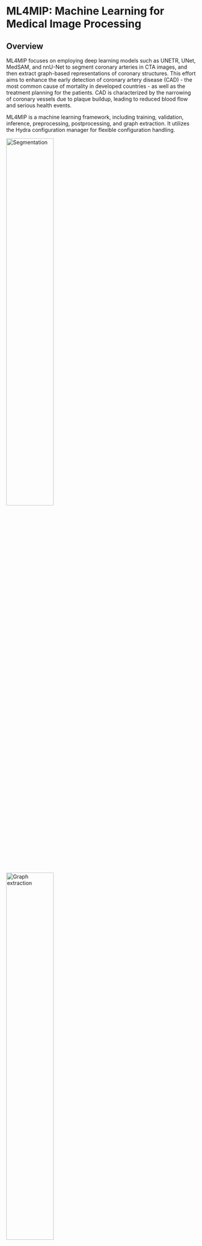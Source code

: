# ML4MIP: Machine Learning for Medical Image Processing

## Overview
ML4MIP focuses on employing deep learning models such as UNETR, UNet, MedSAM, and nnU-Net to segment coronary arteries in CTA images, and then extract graph-based representations of coronary structures. This effort aims to enhance the early detection of coronary artery disease (CAD) - the most common cause of mortality in developed countries - as well as the treatment planning for the patients. CAD is characterized by the narrowing of coronary vessels due to plaque buildup, leading to reduced blood flow and serious health events.

ML4MIP is a machine learning framework, including training, validation, inference, preprocessing, postprocessing, and graph extraction. It utilizes the Hydra configuration manager for flexible configuration handling.

<img src="report/img/segmentation-vs-gt.png" alt="Segmentation" width="50%" height="50%">
<img src="report/img/segmentation_graph.png" alt="Graph extraction" width="50%" height="50%">

## Features
- **Training**: Train deep learning models on medical imaging datasets.
- **Validation**: Evaluate trained models using validation datasets.
- **Preprocessing**: Prepare datasets for training and inference.
- **Inference**: Run inference on new medical images.
- **Graph Extraction**: Extract graph representations from medical images.
- **Postprocessing**: Apply filtering and cleanup operations on model outputs.
- **MLFlow Integration**: Log experiments, model parameters, and metrics.

## Installation
ML4MIP uses `pyproject.toml` for dependency management. To install the project and its dependencies, follow these steps:

```bash
# Clone the repository
git clone git@github.com:pvmeng/ML4MIP.git
cd ml4mip

# Create and activate a virtual environment (optional but recommended)
python -m venv venv
source venv/bin/activate  # On Windows use `venv\Scripts\activate`

# Install the package
pip install .
```

Alternatively, if you want to install it in editable mode for development:

```bash
pip install -e .
```

## Usage
ML4MIP provides a set of command-line scripts for various tasks. You can list all available commands and their parameters using:

```bash
train --help

ml_flow_uri: file://${hydra:runtime.cwd}/runs
model_dir: ${hydra:runtime.cwd}/models
model_tag: unet.pt
batch_size: 16
lr: 0.01
num_epochs: 100
model:
  model_type: UNETMONAI2
  model_path: null
  base_model_jit_path: null
  checkpoint_path: null
dataset:
  train:
    data_dir: ${hydra:runtime.cwd}/data/rand_patch_96
    mask_dir: ${hydra:runtime.cwd}/data/rand_patch_96
    image_affix:
    - ''
    - .img.nii.gz
    mask_affix:
    - ''
    - .label.nii.gz
    transform: PATCH_POS_CENTER
    size:
    - 96
    - 96
    - 96
    train: true
    split_ratio: 0.9
    target_pixel_dim:
    - 0.35
    - 0.35
    - 0.5
    target_spatial_size:
    - 600
    - 600
    - 280
    sigma_ratio: 0.1
    pos_center_prob: 0.75
    max_samples: null
    cache: false
    cache_pooling: 0
    mask_operation: STD
    max_epochs: 40
    grouped: true
  val:
    data_dir: /data/training_data
    mask_dir: /data/training_data
    image_affix:
    - ''
    - .img.nii.gz
    mask_affix:
    - ''
    - .label.nii.gz
    transform: STD
    size:
    - 96
    - 96
    - 96
    train: true
    split_ratio: 0.9
    target_pixel_dim:
    - 0.35
    - 0.35
    - 0.5
    target_spatial_size:
    - 600
    - 600
    - 280
    sigma_ratio: 0.1
    pos_center_prob: 0.75
    max_samples: 2
    cache: false
    cache_pooling: 0
    mask_operation: STD
    max_epochs: 1
    grouped: false
visualize_model: true
visualize_model_val_batches: 1
visualize_model_train_batches: 4
plot_3d: true
extract_graph: false
epoch_profiling_torch: false
epoch_profiling_cpy: false
inference:
  mode: SLIDING_WINDOW
  sw_size:
  - 96
  - 96
  - 96
  sw_batch_size: 4
  sw_overlap: 0.25
  model_input_size:
  - 96
  - 96
  - 96
loss:
  loss_type: CE_DICE
  lambda_dice: 1.0
  lambda_ce: 0.3
  cedice_batch: false
  alpha: 0.5
scheduler:
  scheheduler_type: LINEARLR
  linear_start_factor: 1.0
  linear_end_factor: 0.01
  linear_total_iters: null
  resume_schedule: true
```

## Configuration
ML4MIP uses [Hydra](https://hydra.cc/) to manage configurations. All parameters can be modified in `conf/config.yaml`. Users can override settings directly via the command line:

```bash
train batch_size=16 lr=0.01 num_epochs=100
```

### Available Commands
```bash
train
validate
inference
preprocessing
extract_graph
postprocessing
```



For dataset settings and advanced configurations, refer to `conf/config.yaml`.

## Logging and Experiment Tracking
ML4MIP integrates with MLFlow for tracking experiments. Logs, model checkpoints, and evaluation metrics are stored under `ml_flow_uri`, which can be set in the configuration.

## Repository Structure

```bash
src/          # Main codebase for pipeline components and workflows  
experiments/  # Jupytext notebooks for various experimental analyses  

```

## U-Net architecture

```mermaid
flowchart LR
    %% Skip connections
    C -- skip1 --> I
    D -- skip2 --> H
    E -- skip3 --> G

    A[**Input**<br/>*1 channel*] --> B[firstBlock<br/>*Conv3d → BatchNorm3d → ReLU*]
    B --> C[**en1**<br/>*Conv3d → BatchNorm3d → ReL*U]
    C --> D[**en2**<br/>*MaxPool3d → #40;Conv3d → BatchNorm3d → ReLU#41; ×2*]
    D --> E[**en3**<br/>*MaxPool3d → #40;Conv3d → BatchNorm3d → ReLU#41; ×2*]
    E --> F[**valley**<br/>*MaxPool3d → #40;Conv3d → BatchNorm3d → ReLU#41; ×2 → ConvTranspose3d*]
    F --> G[**dec1**<br/*>*#40;Conv3d → BatchNorm3d → ReLU#41; ×2 → ConvTranspose3d*]
    G --> H[**dec2**<br/>*#40;Conv3d → BatchNorm3d → ReLU#41; ×2 → ConvTranspose3d*]
    H --> I[**dec3**<br/>*#40;Conv3d → BatchNorm3d → ReLU#41; ×2 → Conv3d*]
    I --> J[**Output**<br/>*Raw score*]
```
